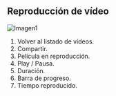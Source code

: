 ## Reproducción de vídeo

![Imagen1](http://static.energysistem.com/images/manuals/39530/5370875333d62.jpg)

1. Volver al listado de vídeos.
2. Compartir.
3. Película en reproducción.
4. Play / Pausa.
5. Duración.
6. Barra de progreso.
7. Tiempo reproducido.

